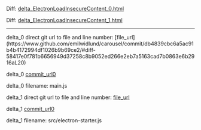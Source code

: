 Diff: [delta_ElectronLoadInsecureContent_0.html](./delta_ElectronLoadInsecureContent_0.html)

Diff: [delta_ElectronLoadInsecureContent_1.html](./delta_ElectronLoadInsecureContent_1.html)

<hr>
delta_0 direct git url to file and line number: [file_url](https://www.github.com/emilwidlund/carousel/commit/db4839cbc6a5ac91b4b4172994df1026b9b69ce2/#diff-58417e0f781b6656949d37258c8b9052ed266e2eb7a5163cad7b0863e6b2916aL20)

delta_0 [commit_url0](https://www.github.com/emilwidlund/carousel/commit/db4839cbc6a5ac91b4b4172994df1026b9b69ce2)

delta_0 filename: main.js



delta_1 direct git url to file and line number: [file_url](https://www.github.com/joshwcomeau/guppy/commit/d11f898bda2c1f2b34131fd71c67c8b58a520eb3/#diff-7cd033ebbd15340d9c56fa506d35f87c23069883c38b8d685a714cfe180d3980L14)

delta_1 [commit_url0](https://www.github.com/joshwcomeau/guppy/commit/d11f898bda2c1f2b34131fd71c67c8b58a520eb3)

delta_1 filename: src/electron-starter.js



